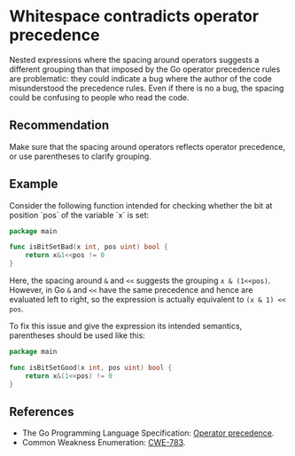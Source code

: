 # Whitespace contradicts operator precedence
Nested expressions where the spacing around operators suggests a different grouping than that imposed by the Go operator precedence rules are problematic: they could indicate a bug where the author of the code misunderstood the precedence rules. Even if there is no a bug, the spacing could be confusing to people who read the code.


## Recommendation
Make sure that the spacing around operators reflects operator precedence, or use parentheses to clarify grouping.


## Example
Consider the following function intended for checking whether the bit at position \`pos\` of the variable \`x\` is set:


```go
package main

func isBitSetBad(x int, pos uint) bool {
	return x&1<<pos != 0
}

```
Here, the spacing around `&` and `<<` suggests the grouping `x & (1<<pos)`. However, in Go `&` and `<<` have the same precedence and hence are evaluated left to right, so the expression is actually equivalent to `(x & 1) << pos`.

To fix this issue and give the expression its intended semantics, parentheses should be used like this:


```go
package main

func isBitSetGood(x int, pos uint) bool {
	return x&(1<<pos) != 0
}

```

## References
* The Go Programming Language Specification: [Operator precedence](https://golang.org/ref/spec#Operator_precedence).
* Common Weakness Enumeration: [CWE-783](https://cwe.mitre.org/data/definitions/783.html).
